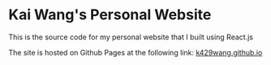 # Kai Wang's Personal Website

This is the source code for my personal website that I built using React.js

The site is hosted on Github Pages at the following link: [k429wang.github.io](https://k429wang.github.io/)
